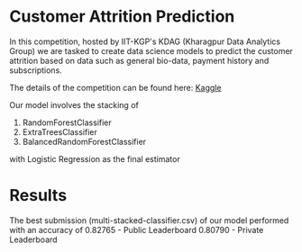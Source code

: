 # Customer Attrition Prediction
In this competition, hosted by IIT-KGP's KDAG (Kharagpur Data Analytics Group) we are tasked to create data science models to predict the customer attrition based on data such as general bio-data, payment history and subscriptions.

The details of the competition can be found here: [Kaggle](https://www.kaggle.com/c/customerattritionprediction/overview)

Our model involves the stacking of
1. RandomForestClassifier
2. ExtraTreesClassifier
3. BalancedRandomForestClassifier

with Logistic Regression as the final estimator

# Results
The best submission (multi-stacked-classifier.csv) of our model performed with an accuracy of
0.82765 - Public Leaderboard
0.80790 - Private Leaderboard
